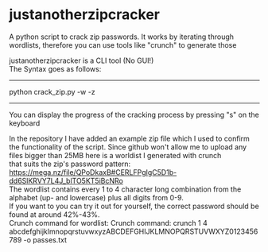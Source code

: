 # justanotherzipcracker
A python script to crack zip passwords. It works by iterating through wordlists, therefore you can use tools like "crunch" to generate those


justanotherzipcracker is a CLI tool (No GUI!)  
The Syntax goes as follows:  
*************************************************************  
python crack_zip.py -w <wordlist-of-choice> -z <zip-to-crack>  
*************************************************************  
You can display the progress of the cracking process by pressing "s" on the keyboard  
  
In the repository I have added an example zip file which I used to confirm the functionality of the script.
Since github won't allow me to upload any files bigger than 25MB here is a worldist I generated with crunch  
that suits the zip's password pattern: https://mega.nz/file/QPoDkaxB#CERLFPgIgC5D1b-dd6SlKRVY7L4J_blTO5KT5iBcNRo  
The wordlist contains every 1 to 4 character long combination from the alphabet (up- and lowercase) plus all digits from 0-9.    
If you want to you can try it out for yourself, the correct password should be found at around 42%-43%.  
Crunch command for wordlist: Crunch command: crunch 1 4 abcdefghijklmnopqrstuvwxyzABCDEFGHIJKLMNOPQRSTUVWXYZ0123456789 -o passes.txt
  
  

